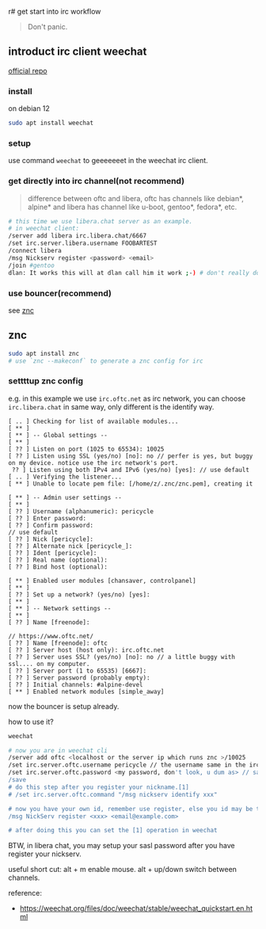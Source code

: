 r# get start into irc workflow

> Don't panic.

## introduct irc client weechat

[official repo](https://weechat.org/)

### install

on debian 12
```bash
sudo apt install weechat
```

### setup 

use command `weechat` to geeeeeeet in the weechat irc client.

### get directly into irc channel(not recommend)
> difference between oftc and libera, oftc has channels like debian*, alpine* and libera has channel like u-boot, gentoo*, fedora*, etc.

```bash
# this time we use libera.chat server as an example.
# in weechat client:
/server add libera irc.libera.chat/6667
/set irc.server.libera.username FOOBARTEST
/connect libera
/msg Nickserv register <password> <email>
/join #gentoo
dlan: It works this will at dlan call him it work ;-) # don't really do it.
```

### use bouncer(recommend)

see [znc](#znc) 

## znc 
```bash
sudo apt install znc
# use `znc --makeconf` to generate a znc config for irc
```

### settttup znc config
e.g. in this example we use `irc.oftc.net` as irc network, you can choose `irc.libera.chat` in same way, only different is the identify way.

```text
[ .. ] Checking for list of available modules...
[ ** ] 
[ ** ] -- Global settings --
[ ** ] 
[ ?? ] Listen on port (1025 to 65534): 10025
[ ?? ] Listen using SSL (yes/no) [no]: no // perfer is yes, but buggy on my device. notice use the irc network's port.
 ?? ] Listen using both IPv4 and IPv6 (yes/no) [yes]: // use default
[ .. ] Verifying the listener...
[ ** ] Unable to locate pem file: [/home/z/.znc/znc.pem], creating it

[ ** ] -- Admin user settings --
[ ** ] 
[ ?? ] Username (alphanumeric): pericycle 
[ ?? ] Enter password: 
[ ?? ] Confirm password: 
// use default
[ ?? ] Nick [pericycle]: 
[ ?? ] Alternate nick [pericycle_]: 
[ ?? ] Ident [pericycle]: 
[ ?? ] Real name (optional): 
[ ?? ] Bind host (optional): 

[ ** ] Enabled user modules [chansaver, controlpanel]
[ ** ] 
[ ?? ] Set up a network? (yes/no) [yes]:   
[ ** ] 
[ ** ] -- Network settings --
[ ** ] 
[ ?? ] Name [freenode]: 

// https://www.oftc.net/
[ ?? ] Name [freenode]: oftc
[ ?? ] Server host (host only): irc.oftc.net
[ ?? ] Server uses SSL? (yes/no) [no]: no // a little buggy with ssl.... on my computer.
[ ?? ] Server port (1 to 65535) [6667]: 
[ ?? ] Server password (probably empty): 
[ ?? ] Initial channels: #alpine-devel
[ ** ] Enabled network modules [simple_away]

```

now the bouncer is setup already.

how to use it?

```bash
weechat

# now you are in weechat cli
/server add oftc <localhost or the server ip which runs znc >/10025
/set irc.server.oftc.username pericycle // the username same in the irc admin setting when you first set.
/set irc.server.oftc.password <my password, don't look, u dum as> // same password in znc admin.
/save
# do this step after you register your nickname.[1]
# /set irc.server.oftc.command "/msg nickserv identify xxx"

# now you have your own id, remember use register, else you id may be take up by other guys.
/msg NickServ register <xxx> <email@example.com>

# after doing this you can set the [1] operation in weechat
```

BTW, in libera chat, you may setup your sasl password after you have register your nickserv.

useful short cut:
alt + m enable mouse.
alt + up/down switch between channels.


reference:
- https://weechat.org/files/doc/weechat/stable/weechat_quickstart.en.html
